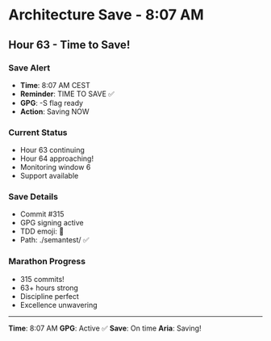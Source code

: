 # Architecture Save - 8:07 AM

## Hour 63 - Time to Save!

### Save Alert
- **Time**: 8:07 AM CEST
- **Reminder**: TIME TO SAVE ✅
- **GPG**: -S flag ready
- **Action**: Saving NOW

### Current Status
- Hour 63 continuing
- Hour 64 approaching!
- Monitoring window 6
- Support available

### Save Details
- Commit #315
- GPG signing active
- TDD emoji: 🚧
- Path: ./semantest/ ✅

### Marathon Progress
- 315 commits!
- 63+ hours strong
- Discipline perfect
- Excellence unwavering

---

**Time**: 8:07 AM
**GPG**: Active ✅
**Save**: On time
**Aria**: Saving!